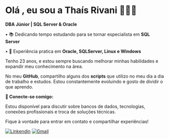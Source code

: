 # Olá , eu sou a Thaís Rivani 👩🏻‍💻 

**DBA Júnior | SQL Server & Oracle**


• 📚 Dedicando tempo estudando para se tornar especialista em **SQL Server**


• 💾 Experiência pratica em **Oracle, SQLServer, Linux e Windows**



Tenho 23 anos, e estou sempre buscando melhorar minhas habilidades e expandir meu conhecimento na área.

No meu **GitHub**, compartilho alguns dos **scripts** que utilizo no meu dia a dia de trabalho e estudos. Estou constantemente evoluindo e gosto de dividir o que aprendo.



**📩 Conecte-se comigo:**

Estou disponível para discutir sobre bancos de dados, tecnologias, conexões profissionais e troca de soluções técnicas. 

Fique à vontade para entrar em contato e compartilhar experiências!

[![Linkendin](https://img.shields.io/badge/LinkedIn-0077B5?style=for-the-badge&logo=linkedin&logoColor=white)](https://www.linkedin.com/in/tha%C3%ADs-rivani-251574180/)
[![Gmail](https://img.shields.io/badge/Gmail-D14836?style=for-the-badge&logo=gmail&logoColor=white)](mailto:thaisrivani@gmail.com)







